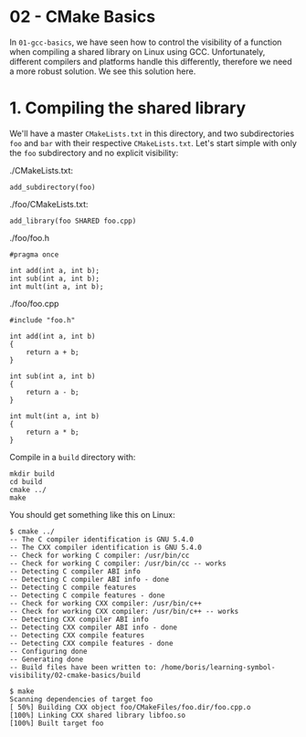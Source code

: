 # 02 - CMake Basics

In `01-gcc-basics`, we have seen how to control the visibility of a function
when compiling a shared library on Linux using GCC. Unfortunately, different
compilers and platforms handle this differently, therefore we need a more
robust solution. We see this solution here.

# 1. Compiling the shared library

We'll have a master `CMakeLists.txt` in this directory, and two subdirectories
`foo` and `bar` with their respective `CMakeLists.txt`. Let's start simple with
only the `foo` subdirectory and no explicit visibility:


./CMakeLists.txt:

```
add_subdirectory(foo)
```

./foo/CMakeLists.txt:
```
add_library(foo SHARED foo.cpp)
```

./foo/foo.h
```
#pragma once

int add(int a, int b);
int sub(int a, int b);
int mult(int a, int b);
```

./foo/foo.cpp
```
#include "foo.h"

int add(int a, int b)
{
    return a + b;
}

int sub(int a, int b)
{
    return a - b;
}

int mult(int a, int b)
{
    return a * b;
}
```

Compile in a `build` directory with:
```
mkdir build
cd build
cmake ../
make
```

You should get something like this on Linux:
```
$ cmake ../
-- The C compiler identification is GNU 5.4.0
-- The CXX compiler identification is GNU 5.4.0
-- Check for working C compiler: /usr/bin/cc
-- Check for working C compiler: /usr/bin/cc -- works
-- Detecting C compiler ABI info
-- Detecting C compiler ABI info - done
-- Detecting C compile features
-- Detecting C compile features - done
-- Check for working CXX compiler: /usr/bin/c++
-- Check for working CXX compiler: /usr/bin/c++ -- works
-- Detecting CXX compiler ABI info
-- Detecting CXX compiler ABI info - done
-- Detecting CXX compile features
-- Detecting CXX compile features - done
-- Configuring done
-- Generating done
-- Build files have been written to: /home/boris/learning-symbol-visibility/02-cmake-basics/build

$ make
Scanning dependencies of target foo
[ 50%] Building CXX object foo/CMakeFiles/foo.dir/foo.cpp.o
[100%] Linking CXX shared library libfoo.so
[100%] Built target foo
```
